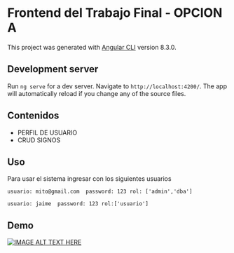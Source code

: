 # Frontend del Trabajo Final - OPCION A

This project was generated with [Angular CLI](https://github.com/angular/angular-cli) version 8.3.0.

## Development server

Run `ng serve` for a dev server. Navigate to `http://localhost:4200/`. The app will automatically reload if you change any of the source files.

## Contenidos
* PERFIL DE USUARIO
* CRUD SIGNOS

## Uso
Para usar el sistema ingresar con los siguientes usuarios

```
usuario: mito@gmail.com  password: 123 rol: ['admin','dba']
```
```
usuario: jaime  password: 123 rol:['usuario']
```
## Demo
[![IMAGE ALT TEXT HERE](https://img.youtube.com/vi/YOUTUBE_VIDEO_ID_HERE/0.jpg)](https://www.youtube.com/watch?v=CNdAnYfYeus)
